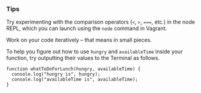 ### Tips

Try experimenting with the comparison operators (`<`, `>`, `===`, etc.) in the node REPL, which you can launch using the `node` command in Vagrant.

Work on your code iteratively – that means in small pieces. 

To help you figure out how to use `hungry` and `availableTime` inside your function, try outputting their values to the Terminal as follows.

```javscript
function whatToDoForLunch(hungry, availableTime) {
  console.log("hungry is", hungry);
  console.log("availableTime is", availableTime);
}
```
